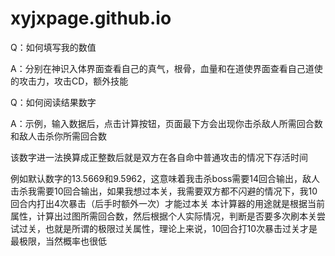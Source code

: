 # xyjxpage.github.io
Q：如何填写我的数值

A：分别在神识入体界面查看自己的真气，根骨，血量和在道使界面查看自己道使的攻击力，攻击CD，额外技能

Q：如何阅读结果数字

A：示例，输入数据后，点击计算按钮，页面最下方会出现你击杀敌人所需回合数和敌人击杀你所需回合数

该数字进一法换算成正整数后就是双方在各自命中普通攻击的情况下存活时间

例如默认数字的13.5669和9.5962，这意味着我击杀boss需要14回合输出，敌人击杀我需要10回合输出，如果我想过本关，我需要双方都不闪避的情况下，我10回合内打出4次暴击（后手时额外一次）才能过本关
本计算器的用途就是根据当前属性，计算出过图所需回合数，然后根据个人实际情况，判断是否要多次刷本关尝试过关，也就是所谓的极限过关属性，理论上来说，10回合打10次暴击过关才是最极限，当然概率也很低
